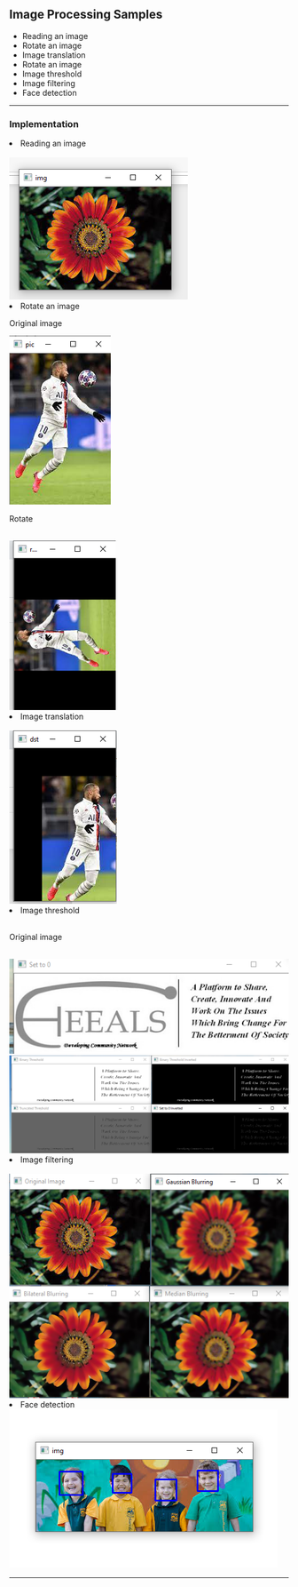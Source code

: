 <h2>Image Processing Samples</h2>
<ul>
	<li>Reading an image</li>
	<li>Rotate an image</li>
    <li>Image translation</li>
	<li>Rotate an image</li>
    <li>Image threshold</li>
	<li>Image filtering</li>
    <li>Face detection</li>
</ul>
<hr>
<h3>Implementation</h3>
<li>Reading an image</li><br>
<img src ="Images/flower1.png"><br>
<li>Rotate an image</li>
<p>Original image</p>
<img src ="Images/1.png"><br>
<p>Rotate</p><br>
<img src ="Images/2.png"><br>
<li>Image translation</li><br>
<img src ="Images/3.png"><br>
<li>Image threshold</li><br>
<p>Original image</p><br>
<img src ="Images/5.png"><br>
<img src ="Images/4.png"><br>
<li>Image filtering</li><br>
<img src ="Images/6.png"><br>
<li>Face detection</li>
<img src ="Images/kids.png">
<hr>

